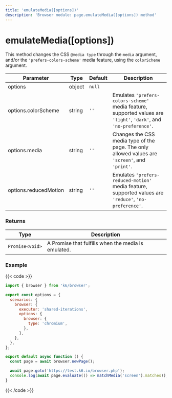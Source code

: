 ```yaml
---
title: 'emulateMedia([options])'
description: 'Browser module: page.emulateMedia([options]) method'
---
```


# emulateMedia([options])

This method changes the CSS `@media type` through the `media` argument, and/or the `'prefers-colors-scheme'` media feature, using the `colorScheme` argument.

<TableWithNestedRows>

| Parameter             | Type   | Default | Description                                                                                                        |
| --------------------- | ------ | ------- | ------------------------------------------------------------------------------------------------------------------ |
| options               | object | `null`  |                                                                                                                    |
| options.colorScheme   | string | `''`    | Emulates `'prefers-colors-scheme'` media feature, supported values are `'light'`, `'dark'`, and `'no-preference'`. |
| options.media         | string | `''`    | Changes the CSS media type of the page. The only allowed values are `'screen'`, and `'print'`.                     |
| options.reducedMotion | string | `''`    | Emulates `'prefers-reduced-motion'` media feature, supported values are `'reduce'`, `'no-preference'`.             |

</TableWithNestedRows>

### Returns

| Type            | Description                                         |
| --------------- | --------------------------------------------------- |
| `Promise<void>` | A Promise that fulfills when the media is emulated. |

### Example

{{< code >}}

<!-- eslint-skip -->

```javascript
import { browser } from 'k6/browser';

export const options = {
  scenarios: {
    browser: {
      executor: 'shared-iterations',
      options: {
        browser: {
          type: 'chromium',
        },
      },
    },
  },
};

export default async function () {
  const page = await browser.newPage();

  await page.goto('https://test.k6.io/browser.php');
  console.log(await page.evaluate(() => matchMedia('screen').matches)); // true
}
```

{{< /code >}}
